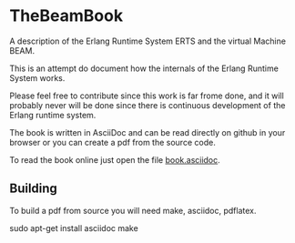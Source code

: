 # TheBeamBook
A description of the Erlang Runtime System ERTS and the virtual Machine BEAM.

This is an attempt do document how the internals of the Erlang Runtime System works.

Please feel free to contribute since this work is far frome done, and it will probably never will be done since there is continuous development of the Erlang runtime system.

The book is written in AsciiDoc and can be read directly on github in your browser or you can create a pdf from the source code.

To read the book online just open the file [book.asciidoc](book.asciidoc).


## Building

To build a pdf from source you will need make, asciidoc, pdflatex.


 sudo apt-get install asciidoc
 make
